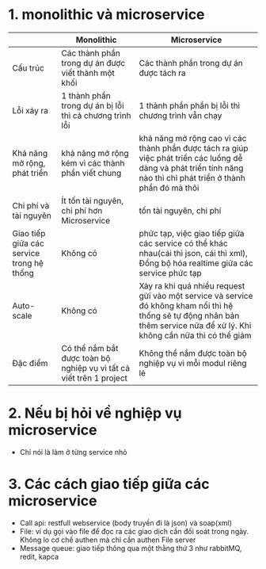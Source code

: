 # 1. monolithic và microservice
|  | Monolithic | Microservice |
|---|---|---|
| Cấu trúc | Các thành phần trong dự án được viết thành một khối | Các thành phần trong dự án được tách ra |
| Lỗi xảy ra | 1 thành phần trong dự án bị lỗi thì cả chương trình lỗi | 1 thành phần phần bị lỗi thì chương trình vẫn chạy |
| Khả năng mở rộng, phát triển | khả năng mở rộng kém vì các thành phần viết chung | khả năng mở rộng cao vì các thành phần được tách ra giúp việc phát triển các luồng dễ dàng và phát triển tính năng nào thì chỉ phát triển ở thành phần đó mà thôi |
| Chi phí và tài nguyên | Ít tốn tài nguyên, chi phí hơn Microservice |  tốn tài nguyên, chi phí |
| Giao tiếp giữa các service trong hệ thống | Không có | phức tạp, việc giao tiếp giữa các service có thể khác nhau(cái thì json, cái thì xml), Đồng bộ hóa realtime giữa các service phức tạp |
| Auto-scale | Không có | Xảy ra khi quá nhiều request gửi vào một service và service đó không kham nổi thì hệ thống sẽ tự động nhân bản thêm service nữa để xử lý. Khi không cần nữa thì có thể giảm |
| Đặc điểm | Có thể nắm bắt được toàn bộ nghiệp vụ vì tất cả viết trên 1 project | Không thể nắm được toàn bộ nghiệp vụ vì mỗi modul riêng lẻ |

# 2. Nếu bị hỏi về nghiệp vụ microservice
- Chỉ nói là làm ở từng service nhỏ

# 3. Các cách giao tiếp giữa các microservice
- Call api: restfull webservice (body truyền đi là json) và soap(xml)
- File: ví dụ gọi vào file để đọc ra các giao dịch cần đối soát trong ngày. Không lo cơ chế authen mà chỉ cần authen File server
- Message queue: giao tiếp thông qua một thằng thứ 3 như rabbitMQ, redit, kapca  
